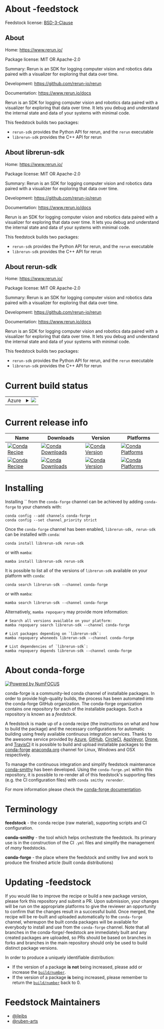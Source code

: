 About -feedstock
================

Feedstock license: [BSD-3-Clause](https://github.com/conda-forge/rerun-sdk-feedstock/blob/main/LICENSE.txt)


About 
------

Home: https://www.rerun.io/

Package license: MIT OR Apache-2.0

Summary: Rerun is an SDK for logging computer vision and robotics data paired with a visualizer for exploring that data over time.

Development: https://github.com/rerun-io/rerun

Documentation: https://www.rerun.io/docs

Rerun is an SDK for logging computer vision and robotics data paired with a visualizer for exploring that data over time. 
It lets you debug and understand the internal state and data of your systems with minimal code.

This feedstock builds two packages:
  * `rerun-sdk` provides the Python API for rerun, and the `rerun` executable
  * `librerun-sdk` provides the C++ API for rerun


About librerun-sdk
------------------

Home: https://www.rerun.io/

Package license: MIT OR Apache-2.0

Summary: Rerun is an SDK for logging computer vision and robotics data paired with a visualizer for exploring that data over time.

Development: https://github.com/rerun-io/rerun

Documentation: https://www.rerun.io/docs

Rerun is an SDK for logging computer vision and robotics data paired with a visualizer for exploring that data over time.
It lets you debug and understand the internal state and data of your systems with minimal code.

This feedstock builds two packages:
  * `rerun-sdk` provides the Python API for rerun, and the `rerun` executable
  * `librerun-sdk` provides the C++ API for rerun


About rerun-sdk
---------------

Home: https://www.rerun.io/

Package license: MIT OR Apache-2.0

Summary: Rerun is an SDK for logging computer vision and robotics data paired with a visualizer for exploring that data over time.

Development: https://github.com/rerun-io/rerun

Documentation: https://www.rerun.io/docs

Rerun is an SDK for logging computer vision and robotics data paired with a visualizer for exploring that data over time.
It lets you debug and understand the internal state and data of your systems with minimal code.

This feedstock builds two packages:
  * `rerun-sdk` provides the Python API for rerun, and the `rerun` executable
  * `librerun-sdk` provides the C++ API for rerun


Current build status
====================


<table>
    
  <tr>
    <td>Azure</td>
    <td>
      <details>
        <summary>
          <a href="https://dev.azure.com/conda-forge/feedstock-builds/_build/latest?definitionId=19882&branchName=main">
            <img src="https://dev.azure.com/conda-forge/feedstock-builds/_apis/build/status/rerun-sdk-feedstock?branchName=main">
          </a>
        </summary>
        <table>
          <thead><tr><th>Variant</th><th>Status</th></tr></thead>
          <tbody><tr>
              <td>linux_64_libarrow12python3.10.____cpython</td>
              <td>
                <a href="https://dev.azure.com/conda-forge/feedstock-builds/_build/latest?definitionId=19882&branchName=main">
                  <img src="https://dev.azure.com/conda-forge/feedstock-builds/_apis/build/status/rerun-sdk-feedstock?branchName=main&jobName=linux&configuration=linux%20linux_64_libarrow12python3.10.____cpython" alt="variant">
                </a>
              </td>
            </tr><tr>
              <td>linux_64_libarrow12python3.11.____cpython</td>
              <td>
                <a href="https://dev.azure.com/conda-forge/feedstock-builds/_build/latest?definitionId=19882&branchName=main">
                  <img src="https://dev.azure.com/conda-forge/feedstock-builds/_apis/build/status/rerun-sdk-feedstock?branchName=main&jobName=linux&configuration=linux%20linux_64_libarrow12python3.11.____cpython" alt="variant">
                </a>
              </td>
            </tr><tr>
              <td>linux_64_libarrow12python3.12.____cpython</td>
              <td>
                <a href="https://dev.azure.com/conda-forge/feedstock-builds/_build/latest?definitionId=19882&branchName=main">
                  <img src="https://dev.azure.com/conda-forge/feedstock-builds/_apis/build/status/rerun-sdk-feedstock?branchName=main&jobName=linux&configuration=linux%20linux_64_libarrow12python3.12.____cpython" alt="variant">
                </a>
              </td>
            </tr><tr>
              <td>linux_64_libarrow12python3.8.____cpython</td>
              <td>
                <a href="https://dev.azure.com/conda-forge/feedstock-builds/_build/latest?definitionId=19882&branchName=main">
                  <img src="https://dev.azure.com/conda-forge/feedstock-builds/_apis/build/status/rerun-sdk-feedstock?branchName=main&jobName=linux&configuration=linux%20linux_64_libarrow12python3.8.____cpython" alt="variant">
                </a>
              </td>
            </tr><tr>
              <td>linux_64_libarrow12python3.9.____cpython</td>
              <td>
                <a href="https://dev.azure.com/conda-forge/feedstock-builds/_build/latest?definitionId=19882&branchName=main">
                  <img src="https://dev.azure.com/conda-forge/feedstock-builds/_apis/build/status/rerun-sdk-feedstock?branchName=main&jobName=linux&configuration=linux%20linux_64_libarrow12python3.9.____cpython" alt="variant">
                </a>
              </td>
            </tr><tr>
              <td>linux_64_libarrow13python3.10.____cpython</td>
              <td>
                <a href="https://dev.azure.com/conda-forge/feedstock-builds/_build/latest?definitionId=19882&branchName=main">
                  <img src="https://dev.azure.com/conda-forge/feedstock-builds/_apis/build/status/rerun-sdk-feedstock?branchName=main&jobName=linux&configuration=linux%20linux_64_libarrow13python3.10.____cpython" alt="variant">
                </a>
              </td>
            </tr><tr>
              <td>linux_64_libarrow13python3.11.____cpython</td>
              <td>
                <a href="https://dev.azure.com/conda-forge/feedstock-builds/_build/latest?definitionId=19882&branchName=main">
                  <img src="https://dev.azure.com/conda-forge/feedstock-builds/_apis/build/status/rerun-sdk-feedstock?branchName=main&jobName=linux&configuration=linux%20linux_64_libarrow13python3.11.____cpython" alt="variant">
                </a>
              </td>
            </tr><tr>
              <td>linux_64_libarrow13python3.12.____cpython</td>
              <td>
                <a href="https://dev.azure.com/conda-forge/feedstock-builds/_build/latest?definitionId=19882&branchName=main">
                  <img src="https://dev.azure.com/conda-forge/feedstock-builds/_apis/build/status/rerun-sdk-feedstock?branchName=main&jobName=linux&configuration=linux%20linux_64_libarrow13python3.12.____cpython" alt="variant">
                </a>
              </td>
            </tr><tr>
              <td>linux_64_libarrow13python3.8.____cpython</td>
              <td>
                <a href="https://dev.azure.com/conda-forge/feedstock-builds/_build/latest?definitionId=19882&branchName=main">
                  <img src="https://dev.azure.com/conda-forge/feedstock-builds/_apis/build/status/rerun-sdk-feedstock?branchName=main&jobName=linux&configuration=linux%20linux_64_libarrow13python3.8.____cpython" alt="variant">
                </a>
              </td>
            </tr><tr>
              <td>linux_64_libarrow13python3.9.____cpython</td>
              <td>
                <a href="https://dev.azure.com/conda-forge/feedstock-builds/_build/latest?definitionId=19882&branchName=main">
                  <img src="https://dev.azure.com/conda-forge/feedstock-builds/_apis/build/status/rerun-sdk-feedstock?branchName=main&jobName=linux&configuration=linux%20linux_64_libarrow13python3.9.____cpython" alt="variant">
                </a>
              </td>
            </tr><tr>
              <td>linux_64_libarrow14python3.10.____cpython</td>
              <td>
                <a href="https://dev.azure.com/conda-forge/feedstock-builds/_build/latest?definitionId=19882&branchName=main">
                  <img src="https://dev.azure.com/conda-forge/feedstock-builds/_apis/build/status/rerun-sdk-feedstock?branchName=main&jobName=linux&configuration=linux%20linux_64_libarrow14python3.10.____cpython" alt="variant">
                </a>
              </td>
            </tr><tr>
              <td>linux_64_libarrow14python3.11.____cpython</td>
              <td>
                <a href="https://dev.azure.com/conda-forge/feedstock-builds/_build/latest?definitionId=19882&branchName=main">
                  <img src="https://dev.azure.com/conda-forge/feedstock-builds/_apis/build/status/rerun-sdk-feedstock?branchName=main&jobName=linux&configuration=linux%20linux_64_libarrow14python3.11.____cpython" alt="variant">
                </a>
              </td>
            </tr><tr>
              <td>linux_64_libarrow14python3.12.____cpython</td>
              <td>
                <a href="https://dev.azure.com/conda-forge/feedstock-builds/_build/latest?definitionId=19882&branchName=main">
                  <img src="https://dev.azure.com/conda-forge/feedstock-builds/_apis/build/status/rerun-sdk-feedstock?branchName=main&jobName=linux&configuration=linux%20linux_64_libarrow14python3.12.____cpython" alt="variant">
                </a>
              </td>
            </tr><tr>
              <td>linux_64_libarrow14python3.8.____cpython</td>
              <td>
                <a href="https://dev.azure.com/conda-forge/feedstock-builds/_build/latest?definitionId=19882&branchName=main">
                  <img src="https://dev.azure.com/conda-forge/feedstock-builds/_apis/build/status/rerun-sdk-feedstock?branchName=main&jobName=linux&configuration=linux%20linux_64_libarrow14python3.8.____cpython" alt="variant">
                </a>
              </td>
            </tr><tr>
              <td>linux_64_libarrow14python3.9.____cpython</td>
              <td>
                <a href="https://dev.azure.com/conda-forge/feedstock-builds/_build/latest?definitionId=19882&branchName=main">
                  <img src="https://dev.azure.com/conda-forge/feedstock-builds/_apis/build/status/rerun-sdk-feedstock?branchName=main&jobName=linux&configuration=linux%20linux_64_libarrow14python3.9.____cpython" alt="variant">
                </a>
              </td>
            </tr><tr>
              <td>linux_64_libarrow15python3.10.____cpython</td>
              <td>
                <a href="https://dev.azure.com/conda-forge/feedstock-builds/_build/latest?definitionId=19882&branchName=main">
                  <img src="https://dev.azure.com/conda-forge/feedstock-builds/_apis/build/status/rerun-sdk-feedstock?branchName=main&jobName=linux&configuration=linux%20linux_64_libarrow15python3.10.____cpython" alt="variant">
                </a>
              </td>
            </tr><tr>
              <td>linux_64_libarrow15python3.11.____cpython</td>
              <td>
                <a href="https://dev.azure.com/conda-forge/feedstock-builds/_build/latest?definitionId=19882&branchName=main">
                  <img src="https://dev.azure.com/conda-forge/feedstock-builds/_apis/build/status/rerun-sdk-feedstock?branchName=main&jobName=linux&configuration=linux%20linux_64_libarrow15python3.11.____cpython" alt="variant">
                </a>
              </td>
            </tr><tr>
              <td>linux_64_libarrow15python3.12.____cpython</td>
              <td>
                <a href="https://dev.azure.com/conda-forge/feedstock-builds/_build/latest?definitionId=19882&branchName=main">
                  <img src="https://dev.azure.com/conda-forge/feedstock-builds/_apis/build/status/rerun-sdk-feedstock?branchName=main&jobName=linux&configuration=linux%20linux_64_libarrow15python3.12.____cpython" alt="variant">
                </a>
              </td>
            </tr><tr>
              <td>linux_64_libarrow15python3.8.____cpython</td>
              <td>
                <a href="https://dev.azure.com/conda-forge/feedstock-builds/_build/latest?definitionId=19882&branchName=main">
                  <img src="https://dev.azure.com/conda-forge/feedstock-builds/_apis/build/status/rerun-sdk-feedstock?branchName=main&jobName=linux&configuration=linux%20linux_64_libarrow15python3.8.____cpython" alt="variant">
                </a>
              </td>
            </tr><tr>
              <td>linux_64_libarrow15python3.9.____cpython</td>
              <td>
                <a href="https://dev.azure.com/conda-forge/feedstock-builds/_build/latest?definitionId=19882&branchName=main">
                  <img src="https://dev.azure.com/conda-forge/feedstock-builds/_apis/build/status/rerun-sdk-feedstock?branchName=main&jobName=linux&configuration=linux%20linux_64_libarrow15python3.9.____cpython" alt="variant">
                </a>
              </td>
            </tr><tr>
              <td>osx_64_libarrow12python3.10.____cpython</td>
              <td>
                <a href="https://dev.azure.com/conda-forge/feedstock-builds/_build/latest?definitionId=19882&branchName=main">
                  <img src="https://dev.azure.com/conda-forge/feedstock-builds/_apis/build/status/rerun-sdk-feedstock?branchName=main&jobName=osx&configuration=osx%20osx_64_libarrow12python3.10.____cpython" alt="variant">
                </a>
              </td>
            </tr><tr>
              <td>osx_64_libarrow12python3.11.____cpython</td>
              <td>
                <a href="https://dev.azure.com/conda-forge/feedstock-builds/_build/latest?definitionId=19882&branchName=main">
                  <img src="https://dev.azure.com/conda-forge/feedstock-builds/_apis/build/status/rerun-sdk-feedstock?branchName=main&jobName=osx&configuration=osx%20osx_64_libarrow12python3.11.____cpython" alt="variant">
                </a>
              </td>
            </tr><tr>
              <td>osx_64_libarrow12python3.12.____cpython</td>
              <td>
                <a href="https://dev.azure.com/conda-forge/feedstock-builds/_build/latest?definitionId=19882&branchName=main">
                  <img src="https://dev.azure.com/conda-forge/feedstock-builds/_apis/build/status/rerun-sdk-feedstock?branchName=main&jobName=osx&configuration=osx%20osx_64_libarrow12python3.12.____cpython" alt="variant">
                </a>
              </td>
            </tr><tr>
              <td>osx_64_libarrow12python3.8.____cpython</td>
              <td>
                <a href="https://dev.azure.com/conda-forge/feedstock-builds/_build/latest?definitionId=19882&branchName=main">
                  <img src="https://dev.azure.com/conda-forge/feedstock-builds/_apis/build/status/rerun-sdk-feedstock?branchName=main&jobName=osx&configuration=osx%20osx_64_libarrow12python3.8.____cpython" alt="variant">
                </a>
              </td>
            </tr><tr>
              <td>osx_64_libarrow12python3.9.____cpython</td>
              <td>
                <a href="https://dev.azure.com/conda-forge/feedstock-builds/_build/latest?definitionId=19882&branchName=main">
                  <img src="https://dev.azure.com/conda-forge/feedstock-builds/_apis/build/status/rerun-sdk-feedstock?branchName=main&jobName=osx&configuration=osx%20osx_64_libarrow12python3.9.____cpython" alt="variant">
                </a>
              </td>
            </tr><tr>
              <td>osx_64_libarrow13python3.10.____cpython</td>
              <td>
                <a href="https://dev.azure.com/conda-forge/feedstock-builds/_build/latest?definitionId=19882&branchName=main">
                  <img src="https://dev.azure.com/conda-forge/feedstock-builds/_apis/build/status/rerun-sdk-feedstock?branchName=main&jobName=osx&configuration=osx%20osx_64_libarrow13python3.10.____cpython" alt="variant">
                </a>
              </td>
            </tr><tr>
              <td>osx_64_libarrow13python3.11.____cpython</td>
              <td>
                <a href="https://dev.azure.com/conda-forge/feedstock-builds/_build/latest?definitionId=19882&branchName=main">
                  <img src="https://dev.azure.com/conda-forge/feedstock-builds/_apis/build/status/rerun-sdk-feedstock?branchName=main&jobName=osx&configuration=osx%20osx_64_libarrow13python3.11.____cpython" alt="variant">
                </a>
              </td>
            </tr><tr>
              <td>osx_64_libarrow13python3.12.____cpython</td>
              <td>
                <a href="https://dev.azure.com/conda-forge/feedstock-builds/_build/latest?definitionId=19882&branchName=main">
                  <img src="https://dev.azure.com/conda-forge/feedstock-builds/_apis/build/status/rerun-sdk-feedstock?branchName=main&jobName=osx&configuration=osx%20osx_64_libarrow13python3.12.____cpython" alt="variant">
                </a>
              </td>
            </tr><tr>
              <td>osx_64_libarrow13python3.8.____cpython</td>
              <td>
                <a href="https://dev.azure.com/conda-forge/feedstock-builds/_build/latest?definitionId=19882&branchName=main">
                  <img src="https://dev.azure.com/conda-forge/feedstock-builds/_apis/build/status/rerun-sdk-feedstock?branchName=main&jobName=osx&configuration=osx%20osx_64_libarrow13python3.8.____cpython" alt="variant">
                </a>
              </td>
            </tr><tr>
              <td>osx_64_libarrow13python3.9.____cpython</td>
              <td>
                <a href="https://dev.azure.com/conda-forge/feedstock-builds/_build/latest?definitionId=19882&branchName=main">
                  <img src="https://dev.azure.com/conda-forge/feedstock-builds/_apis/build/status/rerun-sdk-feedstock?branchName=main&jobName=osx&configuration=osx%20osx_64_libarrow13python3.9.____cpython" alt="variant">
                </a>
              </td>
            </tr><tr>
              <td>osx_64_libarrow14python3.10.____cpython</td>
              <td>
                <a href="https://dev.azure.com/conda-forge/feedstock-builds/_build/latest?definitionId=19882&branchName=main">
                  <img src="https://dev.azure.com/conda-forge/feedstock-builds/_apis/build/status/rerun-sdk-feedstock?branchName=main&jobName=osx&configuration=osx%20osx_64_libarrow14python3.10.____cpython" alt="variant">
                </a>
              </td>
            </tr><tr>
              <td>osx_64_libarrow14python3.11.____cpython</td>
              <td>
                <a href="https://dev.azure.com/conda-forge/feedstock-builds/_build/latest?definitionId=19882&branchName=main">
                  <img src="https://dev.azure.com/conda-forge/feedstock-builds/_apis/build/status/rerun-sdk-feedstock?branchName=main&jobName=osx&configuration=osx%20osx_64_libarrow14python3.11.____cpython" alt="variant">
                </a>
              </td>
            </tr><tr>
              <td>osx_64_libarrow14python3.12.____cpython</td>
              <td>
                <a href="https://dev.azure.com/conda-forge/feedstock-builds/_build/latest?definitionId=19882&branchName=main">
                  <img src="https://dev.azure.com/conda-forge/feedstock-builds/_apis/build/status/rerun-sdk-feedstock?branchName=main&jobName=osx&configuration=osx%20osx_64_libarrow14python3.12.____cpython" alt="variant">
                </a>
              </td>
            </tr><tr>
              <td>osx_64_libarrow14python3.8.____cpython</td>
              <td>
                <a href="https://dev.azure.com/conda-forge/feedstock-builds/_build/latest?definitionId=19882&branchName=main">
                  <img src="https://dev.azure.com/conda-forge/feedstock-builds/_apis/build/status/rerun-sdk-feedstock?branchName=main&jobName=osx&configuration=osx%20osx_64_libarrow14python3.8.____cpython" alt="variant">
                </a>
              </td>
            </tr><tr>
              <td>osx_64_libarrow14python3.9.____cpython</td>
              <td>
                <a href="https://dev.azure.com/conda-forge/feedstock-builds/_build/latest?definitionId=19882&branchName=main">
                  <img src="https://dev.azure.com/conda-forge/feedstock-builds/_apis/build/status/rerun-sdk-feedstock?branchName=main&jobName=osx&configuration=osx%20osx_64_libarrow14python3.9.____cpython" alt="variant">
                </a>
              </td>
            </tr><tr>
              <td>osx_64_libarrow15python3.10.____cpython</td>
              <td>
                <a href="https://dev.azure.com/conda-forge/feedstock-builds/_build/latest?definitionId=19882&branchName=main">
                  <img src="https://dev.azure.com/conda-forge/feedstock-builds/_apis/build/status/rerun-sdk-feedstock?branchName=main&jobName=osx&configuration=osx%20osx_64_libarrow15python3.10.____cpython" alt="variant">
                </a>
              </td>
            </tr><tr>
              <td>osx_64_libarrow15python3.11.____cpython</td>
              <td>
                <a href="https://dev.azure.com/conda-forge/feedstock-builds/_build/latest?definitionId=19882&branchName=main">
                  <img src="https://dev.azure.com/conda-forge/feedstock-builds/_apis/build/status/rerun-sdk-feedstock?branchName=main&jobName=osx&configuration=osx%20osx_64_libarrow15python3.11.____cpython" alt="variant">
                </a>
              </td>
            </tr><tr>
              <td>osx_64_libarrow15python3.12.____cpython</td>
              <td>
                <a href="https://dev.azure.com/conda-forge/feedstock-builds/_build/latest?definitionId=19882&branchName=main">
                  <img src="https://dev.azure.com/conda-forge/feedstock-builds/_apis/build/status/rerun-sdk-feedstock?branchName=main&jobName=osx&configuration=osx%20osx_64_libarrow15python3.12.____cpython" alt="variant">
                </a>
              </td>
            </tr><tr>
              <td>osx_64_libarrow15python3.8.____cpython</td>
              <td>
                <a href="https://dev.azure.com/conda-forge/feedstock-builds/_build/latest?definitionId=19882&branchName=main">
                  <img src="https://dev.azure.com/conda-forge/feedstock-builds/_apis/build/status/rerun-sdk-feedstock?branchName=main&jobName=osx&configuration=osx%20osx_64_libarrow15python3.8.____cpython" alt="variant">
                </a>
              </td>
            </tr><tr>
              <td>osx_64_libarrow15python3.9.____cpython</td>
              <td>
                <a href="https://dev.azure.com/conda-forge/feedstock-builds/_build/latest?definitionId=19882&branchName=main">
                  <img src="https://dev.azure.com/conda-forge/feedstock-builds/_apis/build/status/rerun-sdk-feedstock?branchName=main&jobName=osx&configuration=osx%20osx_64_libarrow15python3.9.____cpython" alt="variant">
                </a>
              </td>
            </tr><tr>
              <td>osx_arm64_libarrow12python3.10.____cpython</td>
              <td>
                <a href="https://dev.azure.com/conda-forge/feedstock-builds/_build/latest?definitionId=19882&branchName=main">
                  <img src="https://dev.azure.com/conda-forge/feedstock-builds/_apis/build/status/rerun-sdk-feedstock?branchName=main&jobName=osx&configuration=osx%20osx_arm64_libarrow12python3.10.____cpython" alt="variant">
                </a>
              </td>
            </tr><tr>
              <td>osx_arm64_libarrow12python3.11.____cpython</td>
              <td>
                <a href="https://dev.azure.com/conda-forge/feedstock-builds/_build/latest?definitionId=19882&branchName=main">
                  <img src="https://dev.azure.com/conda-forge/feedstock-builds/_apis/build/status/rerun-sdk-feedstock?branchName=main&jobName=osx&configuration=osx%20osx_arm64_libarrow12python3.11.____cpython" alt="variant">
                </a>
              </td>
            </tr><tr>
              <td>osx_arm64_libarrow12python3.12.____cpython</td>
              <td>
                <a href="https://dev.azure.com/conda-forge/feedstock-builds/_build/latest?definitionId=19882&branchName=main">
                  <img src="https://dev.azure.com/conda-forge/feedstock-builds/_apis/build/status/rerun-sdk-feedstock?branchName=main&jobName=osx&configuration=osx%20osx_arm64_libarrow12python3.12.____cpython" alt="variant">
                </a>
              </td>
            </tr><tr>
              <td>osx_arm64_libarrow12python3.8.____cpython</td>
              <td>
                <a href="https://dev.azure.com/conda-forge/feedstock-builds/_build/latest?definitionId=19882&branchName=main">
                  <img src="https://dev.azure.com/conda-forge/feedstock-builds/_apis/build/status/rerun-sdk-feedstock?branchName=main&jobName=osx&configuration=osx%20osx_arm64_libarrow12python3.8.____cpython" alt="variant">
                </a>
              </td>
            </tr><tr>
              <td>osx_arm64_libarrow12python3.9.____cpython</td>
              <td>
                <a href="https://dev.azure.com/conda-forge/feedstock-builds/_build/latest?definitionId=19882&branchName=main">
                  <img src="https://dev.azure.com/conda-forge/feedstock-builds/_apis/build/status/rerun-sdk-feedstock?branchName=main&jobName=osx&configuration=osx%20osx_arm64_libarrow12python3.9.____cpython" alt="variant">
                </a>
              </td>
            </tr><tr>
              <td>osx_arm64_libarrow13python3.10.____cpython</td>
              <td>
                <a href="https://dev.azure.com/conda-forge/feedstock-builds/_build/latest?definitionId=19882&branchName=main">
                  <img src="https://dev.azure.com/conda-forge/feedstock-builds/_apis/build/status/rerun-sdk-feedstock?branchName=main&jobName=osx&configuration=osx%20osx_arm64_libarrow13python3.10.____cpython" alt="variant">
                </a>
              </td>
            </tr><tr>
              <td>osx_arm64_libarrow13python3.11.____cpython</td>
              <td>
                <a href="https://dev.azure.com/conda-forge/feedstock-builds/_build/latest?definitionId=19882&branchName=main">
                  <img src="https://dev.azure.com/conda-forge/feedstock-builds/_apis/build/status/rerun-sdk-feedstock?branchName=main&jobName=osx&configuration=osx%20osx_arm64_libarrow13python3.11.____cpython" alt="variant">
                </a>
              </td>
            </tr><tr>
              <td>osx_arm64_libarrow13python3.12.____cpython</td>
              <td>
                <a href="https://dev.azure.com/conda-forge/feedstock-builds/_build/latest?definitionId=19882&branchName=main">
                  <img src="https://dev.azure.com/conda-forge/feedstock-builds/_apis/build/status/rerun-sdk-feedstock?branchName=main&jobName=osx&configuration=osx%20osx_arm64_libarrow13python3.12.____cpython" alt="variant">
                </a>
              </td>
            </tr><tr>
              <td>osx_arm64_libarrow13python3.8.____cpython</td>
              <td>
                <a href="https://dev.azure.com/conda-forge/feedstock-builds/_build/latest?definitionId=19882&branchName=main">
                  <img src="https://dev.azure.com/conda-forge/feedstock-builds/_apis/build/status/rerun-sdk-feedstock?branchName=main&jobName=osx&configuration=osx%20osx_arm64_libarrow13python3.8.____cpython" alt="variant">
                </a>
              </td>
            </tr><tr>
              <td>osx_arm64_libarrow13python3.9.____cpython</td>
              <td>
                <a href="https://dev.azure.com/conda-forge/feedstock-builds/_build/latest?definitionId=19882&branchName=main">
                  <img src="https://dev.azure.com/conda-forge/feedstock-builds/_apis/build/status/rerun-sdk-feedstock?branchName=main&jobName=osx&configuration=osx%20osx_arm64_libarrow13python3.9.____cpython" alt="variant">
                </a>
              </td>
            </tr><tr>
              <td>osx_arm64_libarrow14python3.10.____cpython</td>
              <td>
                <a href="https://dev.azure.com/conda-forge/feedstock-builds/_build/latest?definitionId=19882&branchName=main">
                  <img src="https://dev.azure.com/conda-forge/feedstock-builds/_apis/build/status/rerun-sdk-feedstock?branchName=main&jobName=osx&configuration=osx%20osx_arm64_libarrow14python3.10.____cpython" alt="variant">
                </a>
              </td>
            </tr><tr>
              <td>osx_arm64_libarrow14python3.11.____cpython</td>
              <td>
                <a href="https://dev.azure.com/conda-forge/feedstock-builds/_build/latest?definitionId=19882&branchName=main">
                  <img src="https://dev.azure.com/conda-forge/feedstock-builds/_apis/build/status/rerun-sdk-feedstock?branchName=main&jobName=osx&configuration=osx%20osx_arm64_libarrow14python3.11.____cpython" alt="variant">
                </a>
              </td>
            </tr><tr>
              <td>osx_arm64_libarrow14python3.12.____cpython</td>
              <td>
                <a href="https://dev.azure.com/conda-forge/feedstock-builds/_build/latest?definitionId=19882&branchName=main">
                  <img src="https://dev.azure.com/conda-forge/feedstock-builds/_apis/build/status/rerun-sdk-feedstock?branchName=main&jobName=osx&configuration=osx%20osx_arm64_libarrow14python3.12.____cpython" alt="variant">
                </a>
              </td>
            </tr><tr>
              <td>osx_arm64_libarrow14python3.8.____cpython</td>
              <td>
                <a href="https://dev.azure.com/conda-forge/feedstock-builds/_build/latest?definitionId=19882&branchName=main">
                  <img src="https://dev.azure.com/conda-forge/feedstock-builds/_apis/build/status/rerun-sdk-feedstock?branchName=main&jobName=osx&configuration=osx%20osx_arm64_libarrow14python3.8.____cpython" alt="variant">
                </a>
              </td>
            </tr><tr>
              <td>osx_arm64_libarrow14python3.9.____cpython</td>
              <td>
                <a href="https://dev.azure.com/conda-forge/feedstock-builds/_build/latest?definitionId=19882&branchName=main">
                  <img src="https://dev.azure.com/conda-forge/feedstock-builds/_apis/build/status/rerun-sdk-feedstock?branchName=main&jobName=osx&configuration=osx%20osx_arm64_libarrow14python3.9.____cpython" alt="variant">
                </a>
              </td>
            </tr><tr>
              <td>osx_arm64_libarrow15python3.10.____cpython</td>
              <td>
                <a href="https://dev.azure.com/conda-forge/feedstock-builds/_build/latest?definitionId=19882&branchName=main">
                  <img src="https://dev.azure.com/conda-forge/feedstock-builds/_apis/build/status/rerun-sdk-feedstock?branchName=main&jobName=osx&configuration=osx%20osx_arm64_libarrow15python3.10.____cpython" alt="variant">
                </a>
              </td>
            </tr><tr>
              <td>osx_arm64_libarrow15python3.11.____cpython</td>
              <td>
                <a href="https://dev.azure.com/conda-forge/feedstock-builds/_build/latest?definitionId=19882&branchName=main">
                  <img src="https://dev.azure.com/conda-forge/feedstock-builds/_apis/build/status/rerun-sdk-feedstock?branchName=main&jobName=osx&configuration=osx%20osx_arm64_libarrow15python3.11.____cpython" alt="variant">
                </a>
              </td>
            </tr><tr>
              <td>osx_arm64_libarrow15python3.12.____cpython</td>
              <td>
                <a href="https://dev.azure.com/conda-forge/feedstock-builds/_build/latest?definitionId=19882&branchName=main">
                  <img src="https://dev.azure.com/conda-forge/feedstock-builds/_apis/build/status/rerun-sdk-feedstock?branchName=main&jobName=osx&configuration=osx%20osx_arm64_libarrow15python3.12.____cpython" alt="variant">
                </a>
              </td>
            </tr><tr>
              <td>osx_arm64_libarrow15python3.8.____cpython</td>
              <td>
                <a href="https://dev.azure.com/conda-forge/feedstock-builds/_build/latest?definitionId=19882&branchName=main">
                  <img src="https://dev.azure.com/conda-forge/feedstock-builds/_apis/build/status/rerun-sdk-feedstock?branchName=main&jobName=osx&configuration=osx%20osx_arm64_libarrow15python3.8.____cpython" alt="variant">
                </a>
              </td>
            </tr><tr>
              <td>osx_arm64_libarrow15python3.9.____cpython</td>
              <td>
                <a href="https://dev.azure.com/conda-forge/feedstock-builds/_build/latest?definitionId=19882&branchName=main">
                  <img src="https://dev.azure.com/conda-forge/feedstock-builds/_apis/build/status/rerun-sdk-feedstock?branchName=main&jobName=osx&configuration=osx%20osx_arm64_libarrow15python3.9.____cpython" alt="variant">
                </a>
              </td>
            </tr><tr>
              <td>win_64_libarrow12python3.10.____cpython</td>
              <td>
                <a href="https://dev.azure.com/conda-forge/feedstock-builds/_build/latest?definitionId=19882&branchName=main">
                  <img src="https://dev.azure.com/conda-forge/feedstock-builds/_apis/build/status/rerun-sdk-feedstock?branchName=main&jobName=win&configuration=win%20win_64_libarrow12python3.10.____cpython" alt="variant">
                </a>
              </td>
            </tr><tr>
              <td>win_64_libarrow12python3.11.____cpython</td>
              <td>
                <a href="https://dev.azure.com/conda-forge/feedstock-builds/_build/latest?definitionId=19882&branchName=main">
                  <img src="https://dev.azure.com/conda-forge/feedstock-builds/_apis/build/status/rerun-sdk-feedstock?branchName=main&jobName=win&configuration=win%20win_64_libarrow12python3.11.____cpython" alt="variant">
                </a>
              </td>
            </tr><tr>
              <td>win_64_libarrow12python3.12.____cpython</td>
              <td>
                <a href="https://dev.azure.com/conda-forge/feedstock-builds/_build/latest?definitionId=19882&branchName=main">
                  <img src="https://dev.azure.com/conda-forge/feedstock-builds/_apis/build/status/rerun-sdk-feedstock?branchName=main&jobName=win&configuration=win%20win_64_libarrow12python3.12.____cpython" alt="variant">
                </a>
              </td>
            </tr><tr>
              <td>win_64_libarrow12python3.8.____cpython</td>
              <td>
                <a href="https://dev.azure.com/conda-forge/feedstock-builds/_build/latest?definitionId=19882&branchName=main">
                  <img src="https://dev.azure.com/conda-forge/feedstock-builds/_apis/build/status/rerun-sdk-feedstock?branchName=main&jobName=win&configuration=win%20win_64_libarrow12python3.8.____cpython" alt="variant">
                </a>
              </td>
            </tr><tr>
              <td>win_64_libarrow12python3.9.____cpython</td>
              <td>
                <a href="https://dev.azure.com/conda-forge/feedstock-builds/_build/latest?definitionId=19882&branchName=main">
                  <img src="https://dev.azure.com/conda-forge/feedstock-builds/_apis/build/status/rerun-sdk-feedstock?branchName=main&jobName=win&configuration=win%20win_64_libarrow12python3.9.____cpython" alt="variant">
                </a>
              </td>
            </tr><tr>
              <td>win_64_libarrow13python3.10.____cpython</td>
              <td>
                <a href="https://dev.azure.com/conda-forge/feedstock-builds/_build/latest?definitionId=19882&branchName=main">
                  <img src="https://dev.azure.com/conda-forge/feedstock-builds/_apis/build/status/rerun-sdk-feedstock?branchName=main&jobName=win&configuration=win%20win_64_libarrow13python3.10.____cpython" alt="variant">
                </a>
              </td>
            </tr><tr>
              <td>win_64_libarrow13python3.11.____cpython</td>
              <td>
                <a href="https://dev.azure.com/conda-forge/feedstock-builds/_build/latest?definitionId=19882&branchName=main">
                  <img src="https://dev.azure.com/conda-forge/feedstock-builds/_apis/build/status/rerun-sdk-feedstock?branchName=main&jobName=win&configuration=win%20win_64_libarrow13python3.11.____cpython" alt="variant">
                </a>
              </td>
            </tr><tr>
              <td>win_64_libarrow13python3.12.____cpython</td>
              <td>
                <a href="https://dev.azure.com/conda-forge/feedstock-builds/_build/latest?definitionId=19882&branchName=main">
                  <img src="https://dev.azure.com/conda-forge/feedstock-builds/_apis/build/status/rerun-sdk-feedstock?branchName=main&jobName=win&configuration=win%20win_64_libarrow13python3.12.____cpython" alt="variant">
                </a>
              </td>
            </tr><tr>
              <td>win_64_libarrow13python3.8.____cpython</td>
              <td>
                <a href="https://dev.azure.com/conda-forge/feedstock-builds/_build/latest?definitionId=19882&branchName=main">
                  <img src="https://dev.azure.com/conda-forge/feedstock-builds/_apis/build/status/rerun-sdk-feedstock?branchName=main&jobName=win&configuration=win%20win_64_libarrow13python3.8.____cpython" alt="variant">
                </a>
              </td>
            </tr><tr>
              <td>win_64_libarrow13python3.9.____cpython</td>
              <td>
                <a href="https://dev.azure.com/conda-forge/feedstock-builds/_build/latest?definitionId=19882&branchName=main">
                  <img src="https://dev.azure.com/conda-forge/feedstock-builds/_apis/build/status/rerun-sdk-feedstock?branchName=main&jobName=win&configuration=win%20win_64_libarrow13python3.9.____cpython" alt="variant">
                </a>
              </td>
            </tr><tr>
              <td>win_64_libarrow14python3.10.____cpython</td>
              <td>
                <a href="https://dev.azure.com/conda-forge/feedstock-builds/_build/latest?definitionId=19882&branchName=main">
                  <img src="https://dev.azure.com/conda-forge/feedstock-builds/_apis/build/status/rerun-sdk-feedstock?branchName=main&jobName=win&configuration=win%20win_64_libarrow14python3.10.____cpython" alt="variant">
                </a>
              </td>
            </tr><tr>
              <td>win_64_libarrow14python3.11.____cpython</td>
              <td>
                <a href="https://dev.azure.com/conda-forge/feedstock-builds/_build/latest?definitionId=19882&branchName=main">
                  <img src="https://dev.azure.com/conda-forge/feedstock-builds/_apis/build/status/rerun-sdk-feedstock?branchName=main&jobName=win&configuration=win%20win_64_libarrow14python3.11.____cpython" alt="variant">
                </a>
              </td>
            </tr><tr>
              <td>win_64_libarrow14python3.12.____cpython</td>
              <td>
                <a href="https://dev.azure.com/conda-forge/feedstock-builds/_build/latest?definitionId=19882&branchName=main">
                  <img src="https://dev.azure.com/conda-forge/feedstock-builds/_apis/build/status/rerun-sdk-feedstock?branchName=main&jobName=win&configuration=win%20win_64_libarrow14python3.12.____cpython" alt="variant">
                </a>
              </td>
            </tr><tr>
              <td>win_64_libarrow14python3.8.____cpython</td>
              <td>
                <a href="https://dev.azure.com/conda-forge/feedstock-builds/_build/latest?definitionId=19882&branchName=main">
                  <img src="https://dev.azure.com/conda-forge/feedstock-builds/_apis/build/status/rerun-sdk-feedstock?branchName=main&jobName=win&configuration=win%20win_64_libarrow14python3.8.____cpython" alt="variant">
                </a>
              </td>
            </tr><tr>
              <td>win_64_libarrow14python3.9.____cpython</td>
              <td>
                <a href="https://dev.azure.com/conda-forge/feedstock-builds/_build/latest?definitionId=19882&branchName=main">
                  <img src="https://dev.azure.com/conda-forge/feedstock-builds/_apis/build/status/rerun-sdk-feedstock?branchName=main&jobName=win&configuration=win%20win_64_libarrow14python3.9.____cpython" alt="variant">
                </a>
              </td>
            </tr><tr>
              <td>win_64_libarrow15python3.10.____cpython</td>
              <td>
                <a href="https://dev.azure.com/conda-forge/feedstock-builds/_build/latest?definitionId=19882&branchName=main">
                  <img src="https://dev.azure.com/conda-forge/feedstock-builds/_apis/build/status/rerun-sdk-feedstock?branchName=main&jobName=win&configuration=win%20win_64_libarrow15python3.10.____cpython" alt="variant">
                </a>
              </td>
            </tr><tr>
              <td>win_64_libarrow15python3.11.____cpython</td>
              <td>
                <a href="https://dev.azure.com/conda-forge/feedstock-builds/_build/latest?definitionId=19882&branchName=main">
                  <img src="https://dev.azure.com/conda-forge/feedstock-builds/_apis/build/status/rerun-sdk-feedstock?branchName=main&jobName=win&configuration=win%20win_64_libarrow15python3.11.____cpython" alt="variant">
                </a>
              </td>
            </tr><tr>
              <td>win_64_libarrow15python3.12.____cpython</td>
              <td>
                <a href="https://dev.azure.com/conda-forge/feedstock-builds/_build/latest?definitionId=19882&branchName=main">
                  <img src="https://dev.azure.com/conda-forge/feedstock-builds/_apis/build/status/rerun-sdk-feedstock?branchName=main&jobName=win&configuration=win%20win_64_libarrow15python3.12.____cpython" alt="variant">
                </a>
              </td>
            </tr><tr>
              <td>win_64_libarrow15python3.8.____cpython</td>
              <td>
                <a href="https://dev.azure.com/conda-forge/feedstock-builds/_build/latest?definitionId=19882&branchName=main">
                  <img src="https://dev.azure.com/conda-forge/feedstock-builds/_apis/build/status/rerun-sdk-feedstock?branchName=main&jobName=win&configuration=win%20win_64_libarrow15python3.8.____cpython" alt="variant">
                </a>
              </td>
            </tr><tr>
              <td>win_64_libarrow15python3.9.____cpython</td>
              <td>
                <a href="https://dev.azure.com/conda-forge/feedstock-builds/_build/latest?definitionId=19882&branchName=main">
                  <img src="https://dev.azure.com/conda-forge/feedstock-builds/_apis/build/status/rerun-sdk-feedstock?branchName=main&jobName=win&configuration=win%20win_64_libarrow15python3.9.____cpython" alt="variant">
                </a>
              </td>
            </tr>
          </tbody>
        </table>
      </details>
    </td>
  </tr>
</table>

Current release info
====================

| Name | Downloads | Version | Platforms |
| --- | --- | --- | --- |
| [![Conda Recipe](https://img.shields.io/badge/recipe-librerun--sdk-green.svg)](https://anaconda.org/conda-forge/librerun-sdk) | [![Conda Downloads](https://img.shields.io/conda/dn/conda-forge/librerun-sdk.svg)](https://anaconda.org/conda-forge/librerun-sdk) | [![Conda Version](https://img.shields.io/conda/vn/conda-forge/librerun-sdk.svg)](https://anaconda.org/conda-forge/librerun-sdk) | [![Conda Platforms](https://img.shields.io/conda/pn/conda-forge/librerun-sdk.svg)](https://anaconda.org/conda-forge/librerun-sdk) |
| [![Conda Recipe](https://img.shields.io/badge/recipe-rerun--sdk-green.svg)](https://anaconda.org/conda-forge/rerun-sdk) | [![Conda Downloads](https://img.shields.io/conda/dn/conda-forge/rerun-sdk.svg)](https://anaconda.org/conda-forge/rerun-sdk) | [![Conda Version](https://img.shields.io/conda/vn/conda-forge/rerun-sdk.svg)](https://anaconda.org/conda-forge/rerun-sdk) | [![Conda Platforms](https://img.shields.io/conda/pn/conda-forge/rerun-sdk.svg)](https://anaconda.org/conda-forge/rerun-sdk) |

Installing 
===========

Installing `` from the `conda-forge` channel can be achieved by adding `conda-forge` to your channels with:

```
conda config --add channels conda-forge
conda config --set channel_priority strict
```

Once the `conda-forge` channel has been enabled, `librerun-sdk, rerun-sdk` can be installed with `conda`:

```
conda install librerun-sdk rerun-sdk
```

or with `mamba`:

```
mamba install librerun-sdk rerun-sdk
```

It is possible to list all of the versions of `librerun-sdk` available on your platform with `conda`:

```
conda search librerun-sdk --channel conda-forge
```

or with `mamba`:

```
mamba search librerun-sdk --channel conda-forge
```

Alternatively, `mamba repoquery` may provide more information:

```
# Search all versions available on your platform:
mamba repoquery search librerun-sdk --channel conda-forge

# List packages depending on `librerun-sdk`:
mamba repoquery whoneeds librerun-sdk --channel conda-forge

# List dependencies of `librerun-sdk`:
mamba repoquery depends librerun-sdk --channel conda-forge
```


About conda-forge
=================

[![Powered by
NumFOCUS](https://img.shields.io/badge/powered%20by-NumFOCUS-orange.svg?style=flat&colorA=E1523D&colorB=007D8A)](https://numfocus.org)

conda-forge is a community-led conda channel of installable packages.
In order to provide high-quality builds, the process has been automated into the
conda-forge GitHub organization. The conda-forge organization contains one repository
for each of the installable packages. Such a repository is known as a *feedstock*.

A feedstock is made up of a conda recipe (the instructions on what and how to build
the package) and the necessary configurations for automatic building using freely
available continuous integration services. Thanks to the awesome service provided by
[Azure](https://azure.microsoft.com/en-us/services/devops/), [GitHub](https://github.com/),
[CircleCI](https://circleci.com/), [AppVeyor](https://www.appveyor.com/),
[Drone](https://cloud.drone.io/welcome), and [TravisCI](https://travis-ci.com/)
it is possible to build and upload installable packages to the
[conda-forge](https://anaconda.org/conda-forge) [anaconda.org](https://anaconda.org/)
channel for Linux, Windows and OSX respectively.

To manage the continuous integration and simplify feedstock maintenance
[conda-smithy](https://github.com/conda-forge/conda-smithy) has been developed.
Using the ``conda-forge.yml`` within this repository, it is possible to re-render all of
this feedstock's supporting files (e.g. the CI configuration files) with ``conda smithy rerender``.

For more information please check the [conda-forge documentation](https://conda-forge.org/docs/).

Terminology
===========

**feedstock** - the conda recipe (raw material), supporting scripts and CI configuration.

**conda-smithy** - the tool which helps orchestrate the feedstock.
                   Its primary use is in the construction of the CI ``.yml`` files
                   and simplify the management of *many* feedstocks.

**conda-forge** - the place where the feedstock and smithy live and work to
                  produce the finished article (built conda distributions)


Updating -feedstock
===================

If you would like to improve the  recipe or build a new
package version, please fork this repository and submit a PR. Upon submission,
your changes will be run on the appropriate platforms to give the reviewer an
opportunity to confirm that the changes result in a successful build. Once
merged, the recipe will be re-built and uploaded automatically to the
`conda-forge` channel, whereupon the built conda packages will be available for
everybody to install and use from the `conda-forge` channel.
Note that all branches in the conda-forge/-feedstock are
immediately built and any created packages are uploaded, so PRs should be based
on branches in forks and branches in the main repository should only be used to
build distinct package versions.

In order to produce a uniquely identifiable distribution:
 * If the version of a package **is not** being increased, please add or increase
   the [``build/number``](https://docs.conda.io/projects/conda-build/en/latest/resources/define-metadata.html#build-number-and-string).
 * If the version of a package **is** being increased, please remember to return
   the [``build/number``](https://docs.conda.io/projects/conda-build/en/latest/resources/define-metadata.html#build-number-and-string)
   back to 0.

Feedstock Maintainers
=====================

* [@jleibs](https://github.com/jleibs/)
* [@ruben-arts](https://github.com/ruben-arts/)

